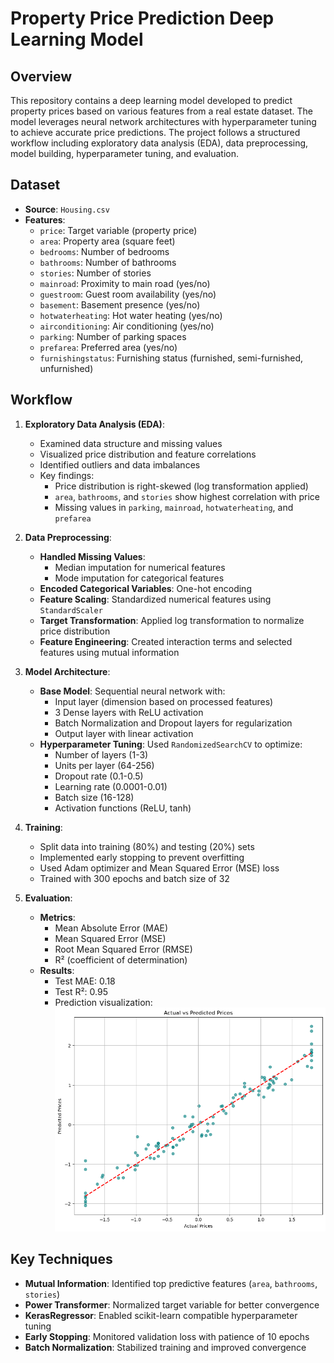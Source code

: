 # Property Price Prediction Deep Learning Model

## Overview
This repository contains a deep learning model developed to predict property prices based on various features from a real estate dataset. The model leverages neural network architectures with hyperparameter tuning to achieve accurate price predictions. The project follows a structured workflow including exploratory data analysis (EDA), data preprocessing, model building, hyperparameter tuning, and evaluation.

## Dataset
- **Source**: `Housing.csv`
- **Features**:
  - `price`: Target variable (property price)
  - `area`: Property area (square feet)
  - `bedrooms`: Number of bedrooms
  - `bathrooms`: Number of bathrooms
  - `stories`: Number of stories
  - `mainroad`: Proximity to main road (yes/no)
  - `guestroom`: Guest room availability (yes/no)
  - `basement`: Basement presence (yes/no)
  - `hotwaterheating`: Hot water heating (yes/no)
  - `airconditioning`: Air conditioning (yes/no)
  - `parking`: Number of parking spaces
  - `prefarea`: Preferred area (yes/no)
  - `furnishingstatus`: Furnishing status (furnished, semi-furnished, unfurnished)

## Workflow
1. **Exploratory Data Analysis (EDA)**:
   - Examined data structure and missing values
   - Visualized price distribution and feature correlations
   - Identified outliers and data imbalances
   - Key findings:
     - Price distribution is right-skewed (log transformation applied)
     - `area`, `bathrooms`, and `stories` show highest correlation with price
     - Missing values in `parking`, `mainroad`, `hotwaterheating`, and `prefarea`

2. **Data Preprocessing**:
   - **Handled Missing Values**: 
     - Median imputation for numerical features
     - Mode imputation for categorical features
   - **Encoded Categorical Variables**: One-hot encoding
   - **Feature Scaling**: Standardized numerical features using `StandardScaler`
   - **Target Transformation**: Applied log transformation to normalize price distribution
   - **Feature Engineering**: Created interaction terms and selected features using mutual information

3. **Model Architecture**:
   - **Base Model**: Sequential neural network with:
     - Input layer (dimension based on processed features)
     - 3 Dense layers with ReLU activation
     - Batch Normalization and Dropout layers for regularization
     - Output layer with linear activation
   - **Hyperparameter Tuning**: Used `RandomizedSearchCV` to optimize:
     - Number of layers (1-3)
     - Units per layer (64-256)
     - Dropout rate (0.1-0.5)
     - Learning rate (0.0001-0.01)
     - Batch size (16-128)
     - Activation functions (ReLU, tanh)

4. **Training**:
   - Split data into training (80%) and testing (20%) sets
   - Implemented early stopping to prevent overfitting
   - Used Adam optimizer and Mean Squared Error (MSE) loss
   - Trained with 300 epochs and batch size of 32

5. **Evaluation**:
   - **Metrics**: 
     - Mean Absolute Error (MAE)
     - Mean Squared Error (MSE)
     - Root Mean Squared Error (RMSE)
     - R² (coefficient of determination)
   - **Results**:
     - Test MAE: 0.18
     - Test R²: 0.95
     - Prediction visualization:
       ![Prediction vs Actual](prediction_visualization.png)

## Key Techniques
- **Mutual Information**: Identified top predictive features (`area`, `bathrooms`, `stories`)
- **Power Transformer**: Normalized target variable for better convergence
- **KerasRegressor**: Enabled scikit-learn compatible hyperparameter tuning
- **Early Stopping**: Monitored validation loss with patience of 10 epochs
- **Batch Normalization**: Stabilized training and improved convergence
